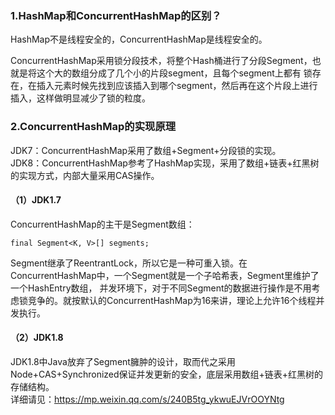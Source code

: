 ### 1.HashMap和ConcurrentHashMap的区别？
HashMap不是线程安全的，ConcurrentHashMap是线程安全的。

ConcurrentHashMap采用锁分段技术，将整个Hash桶进行了分段Segment，也就是将这个大的数组分成了几个小的片段segment，且每个segment上都有
锁存在，在插入元素时候先找到应该插入到哪个segment，然后再在这个片段上进行插入，这样做明显减少了锁的粒度。

### 2.ConcurrentHashMap的实现原理
JDK7：ConcurrentHashMap采用了数组+Segment+分段锁的实现。  
JDK8：ConcurrentHashMap参考了HashMap实现，采用了数组+链表+红黑树的实现方式，内部大量采用CAS操作。

#### （1）JDK1.7
ConcurrentHashMap的主干是Segment数组：
```
final Segment<K, V>[] segments;
```

Segment继承了ReentrantLock，所以它是一种可重入锁。在ConcurrentHashMap中，一个Segment就是一个子哈希表，Segment里维护了一个HashEntry数组，
并发环境下，对于不同Segment的数据进行操作是不用考虑锁竞争的。就按默认的ConcurrentHashMap为16来讲，理论上允许16个线程并发执行。

#### （2）JDK1.8
JDK1.8中Java放弃了Segment臃肿的设计，取而代之采用Node+CAS+Synchronized保证并发更新的安全，底层采用数组+链表+红黑树的存储结构。  
详细请见：https://mp.weixin.qq.com/s/240B5tg_ykwuEJVrOOYNtg
